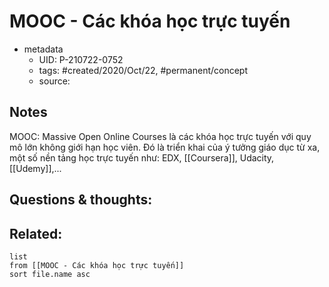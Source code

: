 ---
---

# MOOC - Các khóa học trực tuyến

- metadata
	- UID: P-210722-0752
	- tags: #created/2020/Oct/22, #permanent/concept 
	- source: 

## Notes
MOOC: Massive Open Online Courses là các khóa học trực tuyến với quy mô lớn không giới hạn học viên. Đó là triển khai của ý tưởng giáo dục từ xa, một số nền tảng học trực tuyến như: EDX, [[Coursera]], Udacity, [[Udemy]],...

## Questions & thoughts:


## Related:
```dataview
list
from [[MOOC - Các khóa học trực tuyến]]
sort file.name asc
```